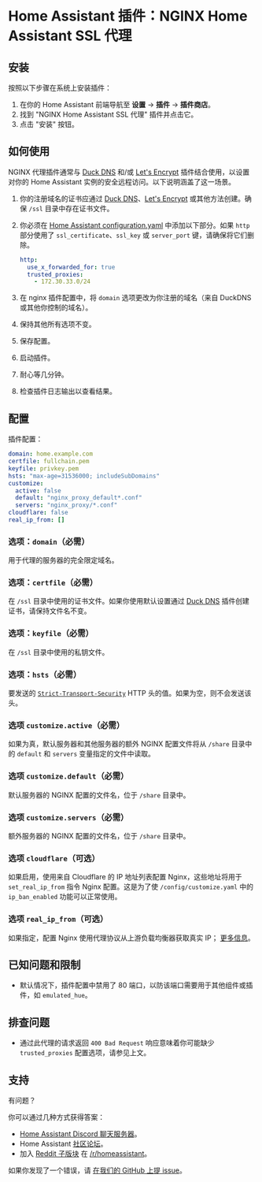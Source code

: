 # Home Assistant 插件：NGINX Home Assistant SSL 代理

## 安装

按照以下步骤在系统上安装插件：

1. 在你的 Home Assistant 前端导航至 **设置** -> **插件** -> **插件商店**。
2. 找到 "NGINX Home Assistant SSL 代理" 插件并点击它。
3. 点击 "安装" 按钮。

## 如何使用

NGINX 代理插件通常与 [Duck DNS](https://github.com/home-assistant/addons/tree/master/duckdns) 和/或 [Let's Encrypt](https://github.com/home-assistant/addons/tree/master/letsencrypt) 插件结合使用，以设置对你的 Home Assistant 实例的安全远程访问。以下说明涵盖了这一场景。

1. 你的注册域名的证书应通过 [Duck DNS](https://github.com/home-assistant/addons/tree/master/duckdns)、[Let's Encrypt](https://github.com/home-assistant/addons/tree/master/letsencrypt) 或其他方法创建。确保 `/ssl` 目录中存在证书文件。
2. 你必须在 [Home Assistant configuration.yaml](https://www.home-assistant.io/docs/configuration/) 中添加以下部分。如果 `http` 部分使用了 `ssl_certificate`、`ssl_key` 或 `server_port` 键，请确保将它们删除。

   ```yaml
   http:
     use_x_forwarded_for: true
     trusted_proxies:
       - 172.30.33.0/24
   ```
3. 在 nginx 插件配置中，将 `domain` 选项更改为你注册的域名（来自 DuckDNS 或其他你控制的域名）。
4. 保持其他所有选项不变。
5. 保存配置。
6. 启动插件。
7. 耐心等几分钟。
8. 检查插件日志输出以查看结果。

## 配置

插件配置：

```yaml
domain: home.example.com
certfile: fullchain.pem
keyfile: privkey.pem
hsts: "max-age=31536000; includeSubDomains"
customize:
  active: false
  default: "nginx_proxy_default*.conf"
  servers: "nginx_proxy/*.conf"
cloudflare: false
real_ip_from: []
```

### 选项：`domain`（必需）

用于代理的服务器的完全限定域名。

### 选项：`certfile`（必需）

在 `/ssl` 目录中使用的证书文件。如果你使用默认设置通过 [Duck DNS](https://github.com/home-assistant/addons/tree/master/duckdns) 插件创建证书，请保持文件名不变。

### 选项：`keyfile`（必需）

在 `/ssl` 目录中使用的私钥文件。

### 选项：`hsts`（必需）

要发送的 [`Strict-Transport-Security`][hsts] HTTP 头的值。如果为空，则不会发送该头。

### 选项 `customize.active`（必需）

如果为真，默认服务器和其他服务器的额外 NGINX 配置文件将从 `/share` 目录中的 `default` 和 `servers` 变量指定的文件中读取。

### 选项 `customize.default`（必需）

默认服务器的 NGINX 配置的文件名，位于 `/share` 目录中。

### 选项 `customize.servers`（必需）

额外服务器的 NGINX 配置的文件名，位于 `/share` 目录中。

### 选项 `cloudflare`（可选）

如果启用，使用来自 Cloudflare 的 IP 地址列表配置 Nginx，这些地址将用于 `set_real_ip_from` 指令 Nginx 配置。这是为了使 `/config/customize.yaml` 中的 `ip_ban_enabled` 功能可以正常使用。

### 选项 `real_ip_from`（可选）

如果指定，配置 Nginx 使用代理协议从上游负载均衡器获取真实 IP； [更多信息](https://docs.nginx.com/nginx/admin-guide/load-balancer/using-proxy-protocol/)。

## 已知问题和限制

- 默认情况下，插件配置中禁用了 80 端口，以防该端口需要用于其他组件或插件，如 `emulated_hue`。

## 排查问题

- 通过此代理的请求返回 `400 Bad Request` 响应意味着你可能缺少 `trusted_proxies` 配置选项，请参见上文。

## 支持

有问题？

你可以通过几种方式获得答案：

- [Home Assistant Discord 聊天服务器][discord]。
- Home Assistant [社区论坛][forum]。
- 加入 [Reddit 子版块][reddit] 在 [/r/homeassistant][reddit]。

如果你发现了一个错误，请 [在我们的 GitHub 上提 issue][issue]。

[discord]: https://discord.gg/c5DvZ4e
[forum]: https://community.home-assistant.io
[hsts]: https://developer.mozilla.org/en-US/docs/Web/HTTP/Headers/Strict-Transport-Security
[issue]: https://github.com/home-assistant/addons/issues
[reddit]: https://reddit.com/r/homeassistant
[repository]: https://github.com/hassio-addons/repository